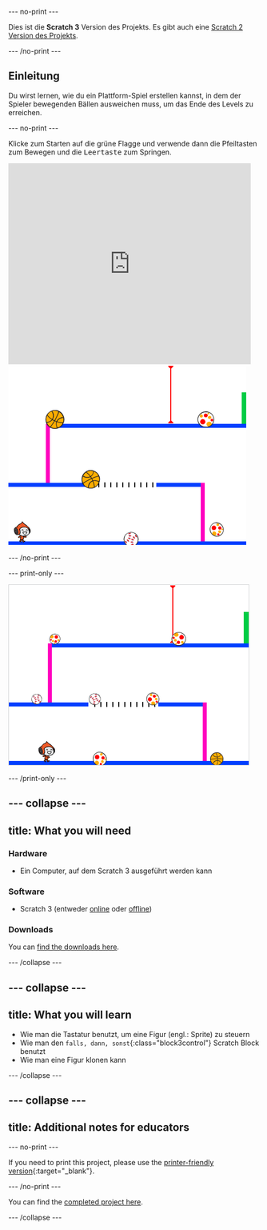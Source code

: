 \--- no-print \---

Dies ist die **Scratch 3** Version des Projekts. Es gibt auch eine [Scratch 2 Version des Projekts](https://projects.raspberrypi.org/en/projects/dodgeball-scratch2).

\--- /no-print \---

## Einleitung

Du wirst lernen, wie du ein Plattform-Spiel erstellen kannst, in dem der Spieler bewegenden Bällen ausweichen muss, um das Ende des Levels zu erreichen.

\--- no-print \---

Klicke zum Starten auf die grüne Flagge und verwende dann die Pfeiltasten zum Bewegen und die <kbd>Leertaste</kbd> zum Springen.

<div class="scratch-preview">
  <iframe allowtransparency="true" width="485" height="402" src="https://scratch.mit.edu/projects/embed/251809924/?autostart=false" frameborder="0" scrolling="no"></iframe>
  <img src="images/dodge-final.png">
</div>

\--- /no-print \---

\--- print-only \---

![Völkerball wird gespielt](images/dodgeball-showcase.png)

\--- /print-only \---

## \--- collapse \---

## title: What you will need

### Hardware

+ Ein Computer, auf dem Scratch 3 ausgeführt werden kann

### Software

+ Scratch 3 (entweder [online](https://scratch.mit.edu/projects/editor/) oder [offline](https://scratch.mit.edu/download/))

### Downloads

You can [find the downloads here](https://rpf.io/p/en/dodgeball-go).

\--- /collapse \---

## \--- collapse \---

## title: What you will learn

+ Wie man die Tastatur benutzt, um eine Figur (engl.: Sprite) zu steuern
+ Wie man den `falls, dann, sonst`{:class="block3control"} Scratch Block benutzt
+ Wie man eine Figur klonen kann

\--- /collapse \---

## \--- collapse \---

## title: Additional notes for educators

\--- no-print \---

If you need to print this project, please use the [printer-friendly version](https://projects.raspberrypi.org/en/projects/dodgeball/print){:target="_blank"}.

\--- /no-print \---

You can find the [completed project here](https://rpf.io/p/en/dodgeball-get).

\--- /collapse \---